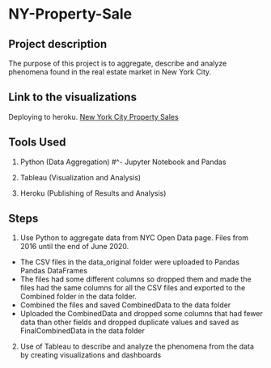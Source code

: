 # NY-Property-Sale

## Project description

The purpose of this project is to aggregate, describe and analyze phenomena found in the real estate market in New York City.

## Link to the visualizations

Deploying to heroku.
[New York City Property Sales](https://nyc-property-sales.herokuapp.com/)

## Tools Used

1. Python (Data Aggregation)
 #^- Jupyter Notebook and Pandas

2. Tableau (Visualization and Analysis)

3. Heroku (Publishing of Results and Analysis)

## Steps

1. Use Python to aggregate data from NYC Open Data page. Files from 2016 until the end of June 2020.

  - The CSV files in the data_original folder were uploaded to Pandas Pandas DataFrames
  - The files had some different columns so dropped them and made the files had the same columns for all the CSV files and exported to the Combined folder in
  the data folder.
  - Combined the files and saved CombinedData to the data folder
  - Uploaded the CombinedData and dropped some columns that had fewer data than other fields and dropped duplicate values and saved as FinalCombinedData in the 
  data folder

2. Use of Tableau to describe and analyze the phenomena from the data by creating visualizations and dashboards







